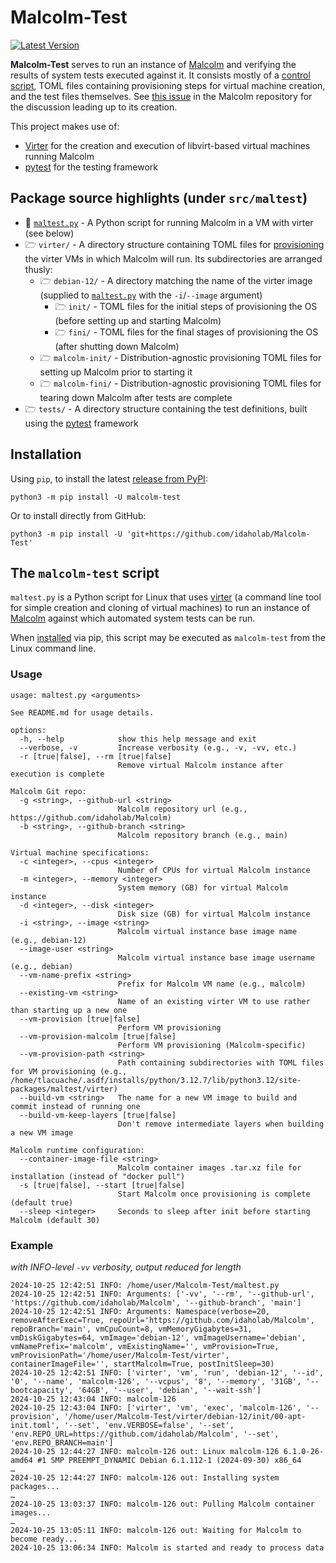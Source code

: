 # Malcolm-Test

[![Latest Version](https://img.shields.io/pypi/v/malcolm-test)](https://pypi.python.org/pypi/malcolm-test/)

**Malcolm-Test** serves to run an instance of [Malcolm](https://idaholab.github.io/Malcolm/) and verifying the results of system tests executed against it. It consists mostly of a [control script](#MalcolmVMInitScript), TOML files containing provisioning steps for virtual machine creation, and the test files themselves. See [this issue](https://github.com/idaholab/Malcolm/issues/11) in the Malcolm repository for the discussion leading up to its creation.

This project makes use of:

* [Virter](https://github.com/LINBIT/virter) for the creation and execution of libvirt-based virtual machines running Malcolm
* [pytest](https://docs.pytest.org/en/stable/) for the testing framework

## Package source highlights (under `src/maltest`)

* 🐍 [`maltest.py`](#MalcolmVMInitScript) - A Python script for running Malcolm in a VM with virter (see below)
* 🗁 `virter/` - A directory structure containing TOML files for [provisioning](https://github.com/LINBIT/virter/blob/master/doc/provisioning.md) the virter VMs in which Malcolm will run. Its subdirectories are arranged thusly:
    - 🗁 `debian-12/` - A directory matching the name of the virter image (supplied to [`maltest.py`](#MalcolmVMInitScript) with the `-i`/`--image` argument)
        + 🗁 `init/` - TOML files for the initial steps of provisioning the OS (before setting up and starting Malcolm)
        + 🗁 `fini/` - TOML files for the final stages of provisioning the OS (after shutting down Malcolm)
    - 🗁 `malcolm-init/` - Distribution-agnostic provisioning TOML files for setting up Malcolm prior to starting it
    - 🗁 `malcolm-fini/` - Distribution-agnostic provisioning TOML files for tearing down Malcolm after tests are complete
* 🗁 `tests/` - A directory structure containing the test definitions, built using the [pytest](https://docs.pytest.org/en/stable/) framework

## <a name="Installation"></a> Installation

Using `pip`, to install the latest [release from PyPI](https://pypi.org/project/malcolm-test/):

```
python3 -m pip install -U malcolm-test
```

Or to install directly from GitHub:


```
python3 -m pip install -U 'git+https://github.com/idaholab/Malcolm-Test'
```

## <a name="MalcolmVMInitScript"></a> The `malcolm-test` script

`maltest.py` is a Python script for Linux that uses [virter](https://github.com/LINBIT/virter) (a command line tool for simple creation and cloning of virtual machines) to run an instance of [Malcolm](https://idaholab.github.io/Malcolm/) against which automated system tests can be run.

When [installed](#Installation) via pip, this script may be executed as `malcolm-test` from the Linux command line.

### Usage

```
usage: maltest.py <arguments>

See README.md for usage details.

options:
  -h, --help            show this help message and exit
  --verbose, -v         Increase verbosity (e.g., -v, -vv, etc.)
  -r [true|false], --rm [true|false]
                        Remove virtual Malcolm instance after execution is complete

Malcolm Git repo:
  -g <string>, --github-url <string>
                        Malcolm repository url (e.g., https://github.com/idaholab/Malcolm)
  -b <string>, --github-branch <string>
                        Malcolm repository branch (e.g., main)

Virtual machine specifications:
  -c <integer>, --cpus <integer>
                        Number of CPUs for virtual Malcolm instance
  -m <integer>, --memory <integer>
                        System memory (GB) for virtual Malcolm instance
  -d <integer>, --disk <integer>
                        Disk size (GB) for virtual Malcolm instance
  -i <string>, --image <string>
                        Malcolm virtual instance base image name (e.g., debian-12)
  --image-user <string>
                        Malcolm virtual instance base image username (e.g., debian)
  --vm-name-prefix <string>
                        Prefix for Malcolm VM name (e.g., malcolm)
  --existing-vm <string>
                        Name of an existing virter VM to use rather than starting up a new one
  --vm-provision [true|false]
                        Perform VM provisioning
  --vm-provision-malcolm [true|false]
                        Perform VM provisioning (Malcolm-specific)
  --vm-provision-path <string>
                        Path containing subdirectories with TOML files for VM provisioning (e.g., /home/tlacuache/.asdf/installs/python/3.12.7/lib/python3.12/site-packages/maltest/virter)
  --build-vm <string>   The name for a new VM image to build and commit instead of running one
  --build-vm-keep-layers [true|false]
                        Don't remove intermediate layers when building a new VM image

Malcolm runtime configuration:
  --container-image-file <string>
                        Malcolm container images .tar.xz file for installation (instead of "docker pull")
  -s [true|false], --start [true|false]
                        Start Malcolm once provisioning is complete (default true)
  --sleep <integer>     Seconds to sleep after init before starting Malcolm (default 30)
```

### Example

*with INFO-level `-vv` verbosity, output reduced for length*

```
2024-10-25 12:42:51 INFO: /home/user/Malcolm-Test/maltest.py
2024-10-25 12:42:51 INFO: Arguments: ['-vv', '--rm', '--github-url', 'https://github.com/idaholab/Malcolm', '--github-branch', 'main']
2024-10-25 12:42:51 INFO: Arguments: Namespace(verbose=20, removeAfterExec=True, repoUrl='https://github.com/idaholab/Malcolm', repoBranch='main', vmCpuCount=8, vmMemoryGigabytes=31, vmDiskGigabytes=64, vmImage='debian-12', vmImageUsername='debian', vmNamePrefix='malcolm', vmExistingName='', vmProvision=True, vmProvisionPath='/home/user/Malcolm-Test/virter', containerImageFile='', startMalcolm=True, postInitSleep=30)
2024-10-25 12:42:51 INFO: ['virter', 'vm', 'run', 'debian-12', '--id', '0', '--name', 'malcolm-126', '--vcpus', '8', '--memory', '31GB', '--bootcapacity', '64GB', '--user', 'debian', '--wait-ssh']
2024-10-25 12:43:04 INFO: malcolm-126
2024-10-25 12:43:04 INFO: ['virter', 'vm', 'exec', 'malcolm-126', '--provision', '/home/user/Malcolm-Test/virter/debian-12/init/00-apt-init.toml', '--set', 'env.VERBOSE=false', '--set', 'env.REPO_URL=https://github.com/idaholab/Malcolm', '--set', 'env.REPO_BRANCH=main']
2024-10-25 12:44:27 INFO: malcolm-126 out: Linux malcolm-126 6.1.0-26-amd64 #1 SMP PREEMPT_DYNAMIC Debian 6.1.112-1 (2024-09-30) x86_64
…
2024-10-25 12:44:27 INFO: malcolm-126 out: Installing system packages...
…
2024-10-25 13:03:37 INFO: malcolm-126 out: Pulling Malcolm container images...
…
2024-10-25 13:05:11 INFO: malcolm-126 out: Waiting for Malcolm to become ready...
2024-10-25 13:06:34 INFO: Malcolm is started and ready to process data
```
